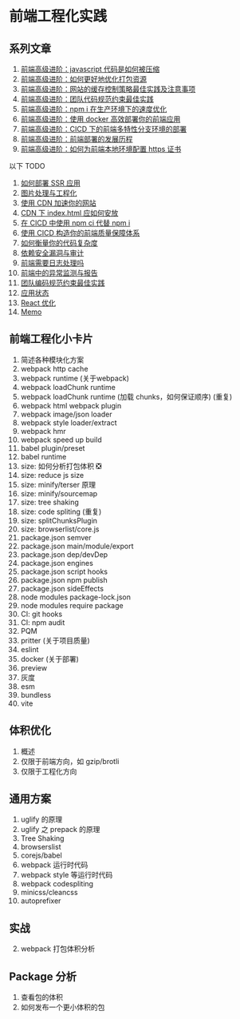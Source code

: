 # 前端工程化实践

## 系列文章

1. [前端高级进阶：javascript 代码是如何被压缩](./uglify.md)
1. [前端高级进阶：如何更好地优化打包资源](./bundle.md)
1. [前端高级进阶：网站的缓存控制策略最佳实践及注意事项](./http-cache.md)
1. [前端高级进阶：团队代码规范约束最佳实践](./eslint.md)
1. [前端高级进阶：npm i 在生产环境下的速度优化](./npm-install.md)
1. [前端高级进阶：使用 docker 高效部署你的前端应用](./docker.md)
1. [前端高级进阶：CICD 下的前端多特性分支环境的部署](./feature-deploy.md)
1. [前端高级进阶：前端部署的发展历程](./deploy.md)
1. [前端高级进阶：如何为前端本地环境配置 https 证书](./local-https.md)

以下 TODO

1. [如何部署 SSR 应用]()
1. [图片处理与工程化]()
1. [使用 CDN 加速你的网站](./cdn.md)
1. [CDN 下 index.html 应如何安放]()
1. [在 CICD 中使用 npm ci 代替 npm i](./npm-ci.md)
1. [使用 CICD 构造你的前端质量保障体系]()
1. [如何衡量你的代码复杂度]()
1. [依赖安全漏洞与审计]()
1. [前端需要日志处理吗]()
1. [前端中的异常监测与报告]()
1. [团队编码规范约束最佳实践](./eslint.md)
1. [应用状态](./store.md)
1. [React 优化](./react-perf.md)
1. [Memo](./memorized.md)

## 前端工程化小卡片

1. 简述各种模块化方案
1. webpack http cache
1. webpack runtime (关于webpack)
1. webpack loadChunk runtime
1. webpack loadChunk runtime (加载 chunks，如何保证顺序) (重复)
1. webpack html webpack plugin
1. webpack image/json loader
1. webpack style loader/extract
1. webpack hmr
1. webpack speed up build
1. babel plugin/preset
1. babel runtime
1. size: 如何分析打包体积 ❎
1. size: reduce js size
1. size: minify/terser 原理
1. size: minify/sourcemap
1. size: tree shaking
1. size: code spliting (重复)
1. size: splitChunksPlugin
1. size: browserlist/core.js
1. package.json semver
1. package.json main/module/export
1. package.json dep/devDep
1. package.json engines
1. package.json script hooks
1. package.json npm publish
1. package.json sideEffects
1. node modules package-lock.json
1. node modules require package
1. CI: git hooks
1. CI: npm audit
1. PQM
1. pritter (关于项目质量)
1. eslint
1. docker (关于部署)
1. preview
1. 灰度
1. esm
1. bundless
1. vite

## 体积优化

1. 概述
  1. 仅限于前端方向，如 gzip/brotli
  1. 仅限于工程化方向

## 通用方案

1. uglify 的原理
1. uglify 之 prepack 的原理
1. Tree Shaking
1. browserslist
1. corejs/babel
1. webpack 运行时代码
1. webpack style 等运行时代码
1. webpack codespliting
1. minicss/cleancss
1. autoprefixer

## 实战

2. webpack 打包体积分析

## Package 分析

1. 查看包的体积
1. 如何发布一个更小体积的包
